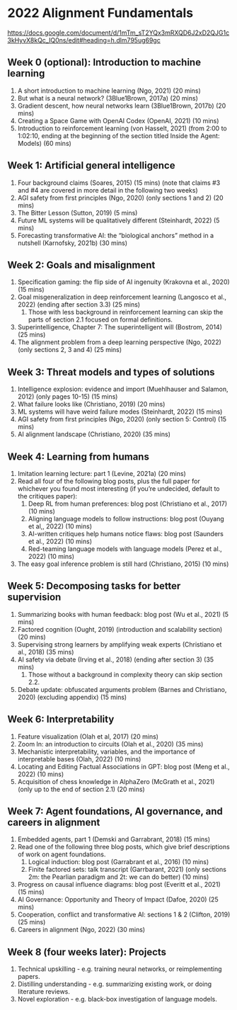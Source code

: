 # 2022 Alignment Fundamentals
https://docs.google.com/document/d/1mTm_sT2YQx3mRXQD6J2xD2QJG1c3kHyvX8kQc_IQ0ns/edit#heading=h.dlm795ug69gc


## Week 0 (optional): Introduction to machine learning 
1. A short introduction to machine learning (Ngo, 2021) (20 mins) 
2. But what is a neural network? (3Blue1Brown, 2017a) (20 mins) 
3. Gradient descent, how neural networks learn (3Blue1Brown, 2017b) (20 mins) 
4. Creating a Space Game with OpenAI Codex (OpenAI, 2021) (10 mins) 
5. Introduction to reinforcement learning (von Hasselt, 2021) (from 2:00 to 1:02:10, ending at the beginning of the section titled Inside the Agent: Models) (60 mins) 

## Week 1: Artificial general intelligence 
1. Four background claims (Soares, 2015) (15 mins) (note that claims #3 and #4 are covered in more detail in the following two weeks) 
2. AGI safety from first principles (Ngo, 2020) (only sections 1 and 2) (20 mins) 
3. The Bitter Lesson (Sutton, 2019) (5 mins) 
4. Future ML systems will be qualitatively different (Steinhardt, 2022) (5 mins) 
5. Forecasting transformative AI: the “biological anchors” method in a nutshell (Karnofsky, 2021b) (30 mins) 

## Week 2: Goals and misalignment 
1. Specification gaming: the flip side of AI ingenuity (Krakovna et al., 2020) (15 mins) 
2. Goal misgeneralization in deep reinforcement learning (Langosco et al., 2022) (ending after section 3.3) (25 mins) 
    1. Those with less background in reinforcement learning can skip the parts of section 2.1 focused on formal definitions. 
3. Superintelligence, Chapter 7: The superintelligent will (Bostrom, 2014) (25 mins) 
4. The alignment problem from a deep learning perspective (Ngo, 2022) (only sections 2, 3 and 4) (25 mins) 

## Week 3: Threat models and types of solutions 
1. Intelligence explosion: evidence and import (Muehlhauser and Salamon, 2012) (only pages 10-15) (15 mins) 
2. What failure looks like (Christiano, 2019) (20 mins) 
3. ML systems will have weird failure modes (Steinhardt, 2022) (15 mins) 
4. AGI safety from first principles (Ngo, 2020) (only section 5: Control) (15 mins) 
5. AI alignment landscape (Christiano, 2020) (35 mins) 

## Week 4: Learning from humans 
1. Imitation learning lecture: part 1 (Levine, 2021a) (20 mins) 
2. Read all four of the following blog posts, plus the full paper for whichever you found most interesting (if you’re undecided, default to the critiques paper): 
    1. Deep RL from human preferences: blog post (Christiano et al., 2017) (10 mins) 
    2. Aligning language models to follow instructions: blog post (Ouyang et al,, 2022) (10 mins) 
    3. AI-written critiques help humans notice flaws: blog post (Saunders et al., 2022) (10 mins) 
    4. Red-teaming language models with language models (Perez et al., 2022) (10 mins) 
3. The easy goal inference problem is still hard (Christiano, 2015) (10 mins) 

## Week 5: Decomposing tasks for better supervision  

1. Summarizing books with human feedback: blog post (Wu et al., 2021) (5 mins) 
2. Factored cognition (Ought, 2019) (introduction and scalability section) (20 mins) 
3. Supervising strong learners by amplifying weak experts (Christiano et al., 2018) (35 mins) 
4. AI safety via debate (Irving et al., 2018) (ending after section 3) (35 mins) 
    1. Those without a background in complexity theory can skip section 2.2. 
5. Debate update: obfuscated arguments problem (Barnes and Christiano, 2020) (excluding appendix) (15 mins) 

## Week 6: Interpretability 
1. Feature visualization (Olah et al, 2017) (20 mins) 
2. Zoom In: an introduction to circuits (Olah et al., 2020) (35 mins) 
3. Mechanistic interpretability, variables, and the importance of interpretable bases (Olah, 2022) (10 mins) 
4. Locating and Editing Factual Associations in GPT: blog post (Meng et al., 2022) (10 mins) 
5. Acquisition of chess knowledge in AlphaZero (McGrath et al., 2021) (only up to the end of section 2.1) (20 mins) 

## Week 7: Agent foundations, AI governance, and careers in alignment 
1. Embedded agents, part 1 (Demski and Garrabrant, 2018) (15 mins) 
2. Read one of the following three blog posts, which give brief descriptions of work on agent foundations. 
    1. Logical induction: blog post (Garrabrant et al., 2016) (10 mins) 
    2. Finite factored sets: talk transcript (Garrbarant, 2021) (only sections 2m: the Pearlian paradigm and 2t: we can do better) (10 mins) 
3. Progress on causal influence diagrams: blog post (Everitt et al., 2021) (15 mins) 
3. AI Governance: Opportunity and Theory of Impact (Dafoe, 2020) (25 mins) 
4. Cooperation, conflict and transformative AI: sections 1 & 2 (Clifton, 2019) (25 mins) 
5. Careers in alignment (Ngo, 2022) (30 mins)

## Week 8 (four weeks later): Projects 
1. Technical upskilling - e.g. training neural networks, or reimplementing papers. 
2. Distilling understanding - e.g. summarizing existing work, or doing literature reviews. 
3. Novel exploration - e.g. black-box investigation of language models. 
